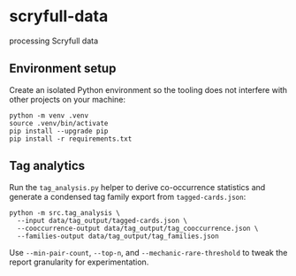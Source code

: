 # scryfull-data
processing Scryfull data

## Environment setup

Create an isolated Python environment so the tooling does not interfere with
other projects on your machine:

```
python -m venv .venv
source .venv/bin/activate
pip install --upgrade pip
pip install -r requirements.txt
```

## Tag analytics

Run the `tag_analysis.py` helper to derive co-occurrence statistics and
generate a condensed tag family export from `tagged-cards.json`:

```
python -m src.tag_analysis \
  --input data/tag_output/tagged-cards.json \
  --cooccurrence-output data/tag_output/tag_cooccurrence.json \
  --families-output data/tag_output/tag_families.json
```

Use `--min-pair-count`, `--top-n`, and `--mechanic-rare-threshold` to tweak the
report granularity for experimentation.
